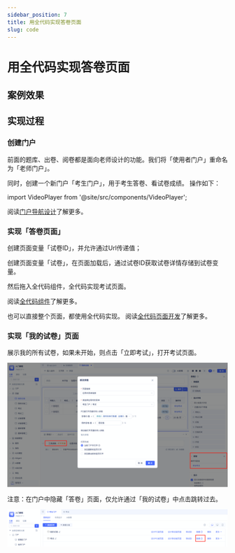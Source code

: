 ```yaml
---
sidebar_position: 7
title: 用全代码实现答卷页面
slug: code
---
```

# 用全代码实现答卷页面

## 案例效果

<VideoPlayer relatePath="/docs/tutorial/code_effect.mp4" />

## 实现过程

### 创建门户

前面的题库、出卷、阅卷都是面向老师设计的功能。我们将「使用者门户」重命名为「老师门户」。

同时，创建一个新门户「考生门户」，用于考生答卷、看试卷成绩。 操作如下：

import VideoPlayer from '@site/src/components/VideoPlayer';

<VideoPlayer relatePath="/docs/tutorial/code_create_shell.mp4" />

阅读[门户导航设计](../../devguide/shell-and-page/portal-navigation-design)了解更多。

### 实现「答卷页面」

创建页面变量「试卷ID」，并允许通过Url传递值；

创建页面变量「试卷」，在页面加载后，通过试卷ID获取试卷详情存储到试卷变量。

<VideoPlayer relatePath="/docs/tutorial/code_page_var.mp4" />

然后拖入全代码组件，全代码实现考试页面。

<VideoPlayer relatePath="/docs/tutorial/code_component.mp4" />

阅读[全代码组件](../../devguide/fullcode-ui-components-in-pages/ui-component-interface-specifications)了解更多。

也可以直接整个页面，都使用全代码实现。 阅读[全代码页面开发](../../devguide/shell-and-page/full-code-page-development)了解更多。

### 实现「我的试卷」页面

展示我的所有试卷，如果未开始，则点击「立即考试」，打开考试页面。

![](../img/code_173517.png)


注意：在门户中隐藏「答卷」页面，仅允许通过「我的试卷」中点击跳转过去。

![](../img/code_091249.png)